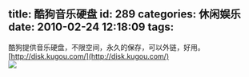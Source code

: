 title: 酷狗音乐硬盘
id: 289
categories: 休闲娱乐
date: 2010-02-24 12:18:09
tags:
---

酷狗提供音乐硬盘，不限空间，永久的保存，可以外链，好用。
</br>[http://disk.kugou.com/](http://disk.kugou.com/)
</br>[![](http://m2.img.libdd.com/farm3/174/CA8AA0A8C4DD2BF56EC8AE21C1E10FAE_200_80.PNG)</img>](http://disk.kugou.com/player/listid/2/0/default/200/C4A8A928B997F02E/mini.swf)
